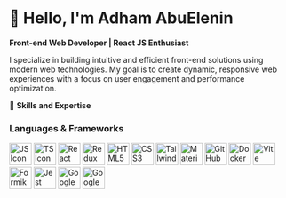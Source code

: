 # 👋 Hello, I'm **Adham AbuElenin**  

**Front-end Web Developer | React JS Enthusiast**  

I specialize in building intuitive and efficient front-end solutions using modern web technologies. My goal is to create dynamic, responsive web experiences with a focus on user engagement and performance optimization.

🌟 **Skills and Expertise**  

### **Languages & Frameworks**  
<img src="https://img.icons8.com/color/40/000000/javascript.png" width="40" height="40" alt="JS Icon"/> 
<img src="https://img.icons8.com/color/40/000000/typescript.png" width="40" height="40" alt="TS Icon"/> 
<img src="https://img.icons8.com/ultraviolet/40/000000/react.png" width="40" height="40" alt="React Icon"/> 
<img src="https://img.icons8.com/color/40/000000/redux.png" width="40" height="40" alt="Redux Icon"/> 
<img src="https://img.icons8.com/color/40/000000/html-5.png" width="40" height="40" alt="HTML5 Icon"/> 
<img src="https://img.icons8.com/color/40/000000/css3.png" width="40" height="40" alt="CSS3 Icon"/> 
<img src="https://img.icons8.com/color/40/000000/tailwindcss.png" width="40" height="40" alt="Tailwind Icon"/> 
<img src="https://img.icons8.com/color/40/000000/material-ui.png" width="40" height="40" alt="Material UI Icon"/>
<img src="https://img.icons8.com/fluent/40/000000/github.png" width="40" height="40" alt="GitHub Icon"/> 
<img src="https://img.icons8.com/color/40/000000/docker.png" width="40" height="40" alt="Docker Icon"/> 
<img src="https://img.icons8.com/color/40/000000/vite.png" width="40" height="40" alt="Vite Icon"/> 
<img src="https://github.com/user-attachments/assets/2c3ef053-21ba-41b1-89c9-5af3dc3c748b" width="40" height="40" alt="Formik Icon"/> 
<img src="https://github.com/user-attachments/assets/94c986e2-170d-4764-8170-f0aebee61b65" width="40" height="40" alt="Jest Icon"/> 
<img src="https://github.com/user-attachments/assets/15b649c3-afdb-4bc8-9731-7a8952513261" width="40" height="40" alt="Google Sheets Icon"/> 
<img src="https://github.com/user-attachments/assets/b17d08ea-c19a-4490-8cf3-7dc18fb0216e" width="40" height="40" alt="Google Apps Script Icon"/>
